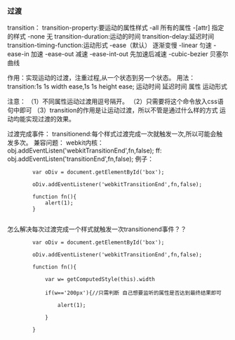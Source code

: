 ### 过渡

transition：
transition-property:要运动的属性样式
-all 所有的属性
-[attr] 指定的样式
-none 无
transition-duration:运动的时间
transition-delay:延迟时间
transition-timing-function:运动形式
-ease（默认） 逐渐变慢
-linear 匀速
-ease-in 加速
-ease-out 减速
-ease-int-out 先加速后减速
-cubic-bezier 贝塞尔曲线

作用：实现运动的过渡，注重过程,从一个状态到另一个状态。
用法：transition:1s 1s width ease,1s 1s height ease;
运动时间
延迟时间
属性
运动形式

注意：
（1）不同属性运动过渡用逗号隔开。
（2）只需要将这个命令放入css语句中即可
（3）transition的作用是让运动过渡，所以不管是通过什么样的方式 运动均能实现过渡的效果。

过渡完成事件：
transitionend:每个样式过渡完成一次就触发一次,所以可能会触发多次。
兼容问题：
webkit内核：
obj.addEventListen('webkitTransitionEnd',fn,false);
ff:
obj.addEventListen('transitionEnd',fn,false);
例子：

```
        var oDiv = document.getElementById('box');

        oDiv.addEventListener('webkitTransitionEnd',fn,false);

        function fn(){
            alert(1);
        }
       
```

怎么解决每次过渡完成一个样式就触发一次transitionend事件？？

```
        var oDiv = document.getElementById('box');

        oDiv.addEventListener('webkitTransitionEnd',fn,false);

        function fn(){

            var w= getComputedStyle(this).width

            if(w=='200px'){//只需判断 自己想要监听的属性是否达到最终结果即可

                alert(1);

            }

        }
        
```

